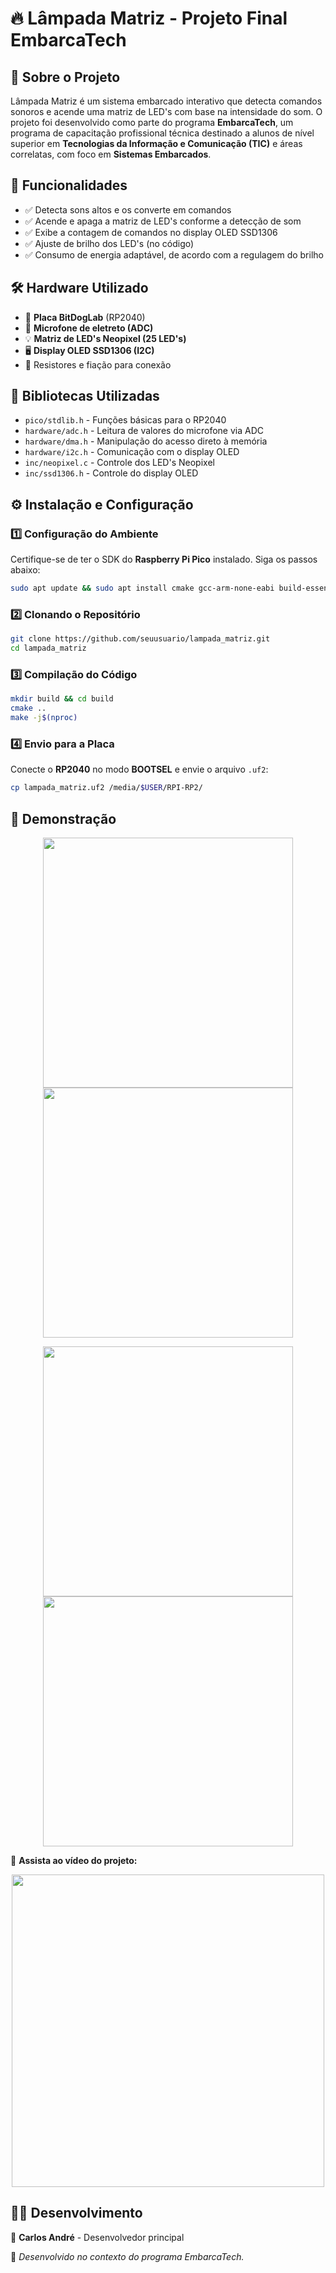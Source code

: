 # 🔥 Lâmpada Matriz - Projeto Final EmbarcaTech

## 🚀 Sobre o Projeto
Lâmpada Matriz é um sistema embarcado interativo que detecta comandos sonoros e acende uma matriz de LED's com base na intensidade do som. O projeto foi desenvolvido como parte do programa **EmbarcaTech**, um programa de capacitação profissional técnica destinado a alunos de nível superior em **Tecnologias da Informação e Comunicação (TIC)** e áreas correlatas, com foco em **Sistemas Embarcados**.

## 🎯 Funcionalidades
- ✅ Detecta sons altos e os converte em comandos
- ✅ Acende e apaga a matriz de LED's conforme a detecção de som
- ✅ Exibe a contagem de comandos no display OLED SSD1306
- ✅ Ajuste de brilho dos LED's (no código)
- ✅ Consumo de energia adaptável, de acordo com a regulagem do brilho

## 🛠️ Hardware Utilizado
- 🔹 **Placa BitDogLab** (RP2040)
- 🎤 **Microfone de eletreto (ADC)**
- 💡 **Matriz de LED's Neopixel (25 LED's)**
- 🖥️ **Display OLED SSD1306 (I2C)**
- 🔌 Resistores e fiação para conexão

## 📜 Bibliotecas Utilizadas
- `pico/stdlib.h` - Funções básicas para o RP2040
- `hardware/adc.h` - Leitura de valores do microfone via ADC
- `hardware/dma.h` - Manipulação do acesso direto à memória
- `hardware/i2c.h` - Comunicação com o display OLED
- `inc/neopixel.c` - Controle dos LED's Neopixel
- `inc/ssd1306.h` - Controle do display OLED

## ⚙️ Instalação e Configuração
### 1️⃣ Configuração do Ambiente
Certifique-se de ter o SDK do **Raspberry Pi Pico** instalado. Siga os passos abaixo:
```sh
sudo apt update && sudo apt install cmake gcc-arm-none-eabi build-essential
```

### 2️⃣ Clonando o Repositório
```sh
git clone https://github.com/seuusuario/lampada_matriz.git
cd lampada_matriz
```

### 3️⃣ Compilação do Código
```sh
mkdir build && cd build
cmake ..
make -j$(nproc)
```

### 4️⃣ Envio para a Placa
Conecte o **RP2040** no modo **BOOTSEL** e envie o arquivo `.uf2`:
```sh
cp lampada_matriz.uf2 /media/$USER/RPI-RP2/
```

## 📸 Demonstração
<p align="center">
  <img src="https://github.com/user-attachments/assets/72224289-76b4-4d74-b8e5-dab209cdf418" width="400">
  <img src="https://github.com/user-attachments/assets/b4bade36-2d2c-4cd6-80f8-3cd9ef5af536" width="400">
</p>

<p align="center">
  <img src="https://github.com/user-attachments/assets/f83a0bda-2b22-47ec-a485-913bf607b154" width="400">
  <img src="https://github.com/user-attachments/assets/a2fbb88b-3d58-4528-8448-bab3c09943a8" width="400">
</p>

🎥 **Assista ao vídeo do projeto:**  

<p align="center">
  <a href="https://github.com/user-attachments/assets/f6f5e616-447e-4458-b3b7-d278274e294c">
    <img src="https://github.com/user-attachments/assets/f83a0bda-2b22-47ec-a485-913bf607b154" width="500">
  </a>
</p>


## 🧑‍💻 Desenvolvimento
👤 **Carlos André** - Desenvolvedor principal

🚀 _Desenvolvido no contexto do programa EmbarcaTech._



